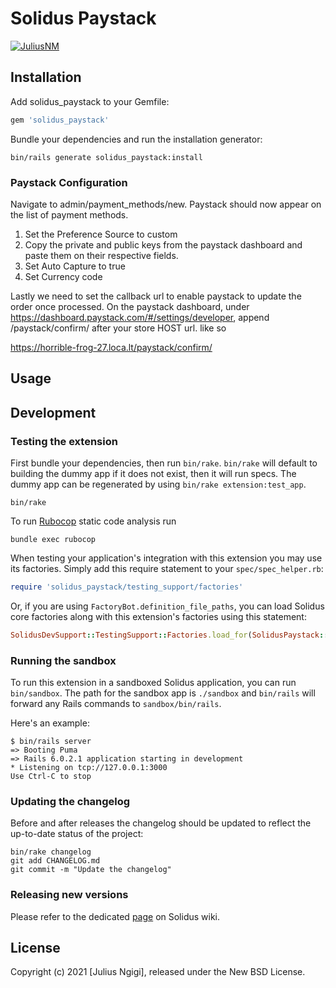 # Solidus Paystack
[![JuliusNM](https://circleci.com/gh/JuliusNM/solidus_paystack.svg?style=svg)](https://app.circleci.com/pipelines/github/JuliusNM)

<!-- Explain what your extension does. -->

## Installation

Add solidus_paystack to your Gemfile:

```ruby
gem 'solidus_paystack'
```

Bundle your dependencies and run the installation generator:

```shell
bin/rails generate solidus_paystack:install
```

### Paystack Configuration
Navigate to admin/payment_methods/new.
Paystack should now appear on the list of payment methods. 
1. Set the Preference Source to custom
2. Copy the private and public keys from the paystack dashboard and paste them on their respective fields.
3. Set Auto Capture to true
4. Set Currency code

Lastly we need to set the callback url to enable paystack to update the order once processed.
On the paystack dashboard, under https://dashboard.paystack.com/#/settings/developer, append
 /paystack/confirm/  after your store HOST url. like so

https://horrible-frog-27.loca.lt/paystack/confirm/

## Usage

<!-- Explain how to use your extension once it's been installed. -->

## Development

### Testing the extension

First bundle your dependencies, then run `bin/rake`. `bin/rake` will default to building the dummy
app if it does not exist, then it will run specs. The dummy app can be regenerated by using
`bin/rake extension:test_app`.

```shell
bin/rake
```

To run [Rubocop](https://github.com/bbatsov/rubocop) static code analysis run

```shell
bundle exec rubocop
```

When testing your application's integration with this extension you may use its factories.
Simply add this require statement to your `spec/spec_helper.rb`:

```ruby
require 'solidus_paystack/testing_support/factories'
```

Or, if you are using `FactoryBot.definition_file_paths`, you can load Solidus core
factories along with this extension's factories using this statement:

```ruby
SolidusDevSupport::TestingSupport::Factories.load_for(SolidusPaystack::Engine)
```

### Running the sandbox

To run this extension in a sandboxed Solidus application, you can run `bin/sandbox`. The path for
the sandbox app is `./sandbox` and `bin/rails` will forward any Rails commands to
`sandbox/bin/rails`.

Here's an example:

```
$ bin/rails server
=> Booting Puma
=> Rails 6.0.2.1 application starting in development
* Listening on tcp://127.0.0.1:3000
Use Ctrl-C to stop
```

### Updating the changelog

Before and after releases the changelog should be updated to reflect the up-to-date status of
the project:

```shell
bin/rake changelog
git add CHANGELOG.md
git commit -m "Update the changelog"
```

### Releasing new versions

Please refer to the dedicated [page](https://github.com/solidusio/solidus/wiki/How-to-release-extensions) on Solidus wiki.

## License

Copyright (c) 2021 [Julius Ngigi], released under the New BSD License.
